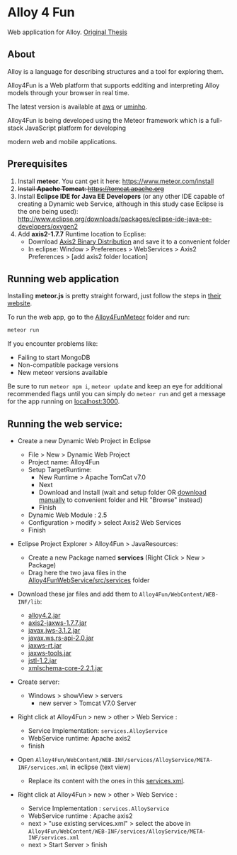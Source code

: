 # Alloy 4 Fun
Web application for Alloy. [Original Thesis](https://repositorium.sdum.uminho.pt/bitstream/1822/47719/1/Jos%C3%A9%20Manuel%20Costa%20Pereira.pdf)

## About
Alloy is a language for describing structures and a tool for exploring them.

Alloy4Fun is a Web platform that supports edditing and interpreting Alloy models through your browser in real time.

The latest version is available at [aws](http://ec2-52-36-177-8.us-west-2.compute.amazonaws.com/) or [uminho](http://alloy4fun.di.uminho.pt/). 

Alloy4Fun is being developed using the Meteor framework which is a full-stack JavaScript platform for developing

modern web and mobile applications.

## Prerequisites

1. Install **meteor**. You cant get it here: https://www.meteor.com/install
2. ~~Install **Apache Tomcat**: https://tomcat.apache.org~~
3. Install **Eclipse IDE for Java EE Developers** (or any other IDE capable of creating a Dynamic web Service, although in this study case Eclipse is the one being used): http://www.eclipse.org/downloads/packages/eclipse-ide-java-ee-developers/oxygen2
4. Add **axis2-1.7.7** Runtime location to Ecplise:
    - Download [Axis2 Binary Distribution](https://axis.apache.org/axis2/java/core/download.html) and save it to a convenient folder
    - In eclipse: Window > Preferences > WebServices > Axis2 Preferences > [add axis2 folder location]



## Running web application
Installing **meteor.js** is pretty straight forward, just follow the steps in [their website](https://www.meteor.com/install).

To run the web app, go to the [Alloy4FunMeteor](Alloy4FunMeteor) folder and run:
```bash
meteor run
```
If you encounter problems like:
 * Failing to start MongoDB
 * Non-compatible package versions
 * New meteor versions available

Be sure to run `meteor npm i`, `meteor update` and keep an eye for additional recommended flags until you can simply do `meteor run` and get a message for the app running on [localhost:3000](http://localhost:3000/). 

## Running the web service:

  - Create a new Dynamic Web Project in Eclipse
  	- File > New > Dynamic Web Project
	- Project name: Alloy4Fun
	- Setup TargetRuntime:
		 - New Runtime > Apache TomCat v7.0
		 - Next
		 - Download and Install (wait and setup folder OR [download manually](https://tomcat.apache.org/download-70.cgi) to convenient folder and Hit "Browse" instead)
		 - Finish
	- Dynamic Web Module : 2.5
	- Configuration > modify > select Axis2 Web Services
	- Finish

- Eclipse Project Explorer > Alloy4Fun > JavaResources:
	- Create a new Package named **services** (Right Click > New > Package)
	- Drag here the two java files in the [Alloy4FunWebService/src/services](Alloy4FunWebService/Alloy4FunWebService/src/services) folder

- Download these jar files and add them to `Alloy4Fun/WebContent/WEB-INF/lib`:
	- [alloy4.2.jar](http://alloy.lcs.mit.edu/alloy/download.html)
	- [axis2-jaxws-1.7.7.jar](https://mvnrepository.com/artifact/org.apache.axis2/axis2-jaxws/1.7.7)
	- [javax.jws-3.1.2.jar](http://www.java2s.com/Code/Jar/j/Downloadjavaxjws312jar.htm)
	- [javax.ws.rs-api-2.0.jar](http://www.java2s.com/Code/Jar/j/Downloadjavaxwsrsapi20jar.htm)
	- [jaxws-rt.jar](http://www.java2s.com/Code/Jar/j/Downloadjaxwsrtjar.htm)
	- [jaxws-tools.jar](http://www.java2s.com/Code/Jar/j/Downloadjaxwstoolsjar.htm)
	- [jstl-1.2.jar](https://mvnrepository.com/artifact/javax.servlet/jstl/1.2)
	- [xmlschema-core-2.2.1.jar](https://mvnrepository.com/artifact/org.apache.ws.xmlschema/xmlschema-core/2.2.1)

- Create server:
	- Windows > showView > servers 
		- new server > Tomcat V7.0 Server

- Right click at Alloy4Fun > new > other > Web Service :
	- Service Implementation: `services.AlloyService`
	- WebService runtime:  Apache axis2
	- finish

- Open `Alloy4Fun/WebContent/WEB-INF/services/AlloyService/META-INF/services.xml` in eclipse (text view)
	- Replace its content with the ones in this [services.xml](Alloy4FunWebService/Alloy4FunWebService/services.xml).
	
- Right click at Alloy4Fun > new > other > Web Service :
	- Service Implementation : `services.AlloyService`
	- WebService runtime :  Apache axis2
	- next > "use existing services.xml" > select the above in `Alloy4Fun/WebContent/WEB-INF/services/AlloyService/META-INF/services.xml`
	- next > Start Server > finish
